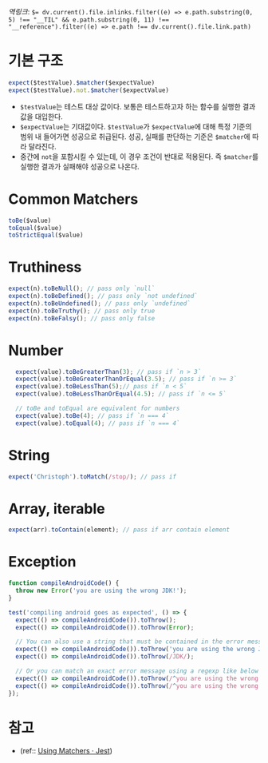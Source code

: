 *역링크*: `$= dv.current().file.inlinks.filter((e) => e.path.substring(0, 5) !== "__TIL" && e.path.substring(0, 11) !== "__reference").filter((e) => e.path !== dv.current().file.link.path)`

# 기본 구조
```js
expect($testValue).$matcher($expectValue)
expect($testValue).not.$matcher($expectValue)
```
- `$testValue`는 테스트 대상 값이다. 보통은 테스트하고자 하는 함수를 실행한 결과값을 대입한다.
- `$expectValue`는 기대값이다. `$testValue`가 `$expectValue`에 대해 특정 기준의 범위 내 들어가면 성공으로 취급된다. 성공, 실패를 판단하는 기준은 `$matcher`에 따라 달라진다.
- 중간에 `not`을 포함시킬 수 있는데, 이 경우 조건이 반대로 적용된다. 즉 `$matcher`를 실행한 결과가 실패해야 성공으로 나온다.

# Common Matchers
```js
toBe($value)
toEqual($value)
toStrictEqual($value)
```

# Truthiness
```js
expect(n).toBeNull(); // pass only `null`
expect(n).toBeDefined(); // pass only `not undefined`
expect(n).toBeUndefined(); // pass only `undefined`
expect(n).toBeTruthy(); // pass only true
expect(n).toBeFalsy(); // pass only false
```

# Number
```js
  expect(value).toBeGreaterThan(3); // pass if `n > 3`
  expect(value).toBeGreaterThanOrEqual(3.5); // pass if `n >= 3`
  expect(value).toBeLessThan(5);// pass if `n < 5`
  expect(value).toBeLessThanOrEqual(4.5); // pass if `n <= 5`

  // toBe and toEqual are equivalent for numbers
  expect(value).toBe(4); // pass if `n === 4`
  expect(value).toEqual(4); // pass if `n === 4`
```

# String
```js
expect('Christoph').toMatch(/stop/); // pass if 
```

# Array, iterable
```js
expect(arr).toContain(element); // pass if arr contain element
```

# Exception
```js
function compileAndroidCode() {
  throw new Error('you are using the wrong JDK!');
}

test('compiling android goes as expected', () => {
  expect(() => compileAndroidCode()).toThrow();
  expect(() => compileAndroidCode()).toThrow(Error);

  // You can also use a string that must be contained in the error message or a regexp
  expect(() => compileAndroidCode()).toThrow('you are using the wrong JDK');
  expect(() => compileAndroidCode()).toThrow(/JDK/);

  // Or you can match an exact error message using a regexp like below
  expect(() => compileAndroidCode()).toThrow(/^you are using the wrong JDK$/); // Test fails
  expect(() => compileAndroidCode()).toThrow(/^you are using the wrong JDK!$/); // Test pass
});
```

# 참고
- (ref:: [Using Matchers · Jest](https://jestjs.io/docs/using-matchers))